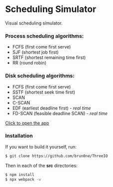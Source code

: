 # Scheduling Simulator
 Visual scheduling simulator.

### Process scheduling algorithms:
- FCFS (first come first serve)
- SJF (shortest job first)
- SRTF (shortest remaining time first)
- RR (round robin)

### Disk scheduling algorithms:
- FCFS (first come first serve)
- SSTF (shortest seek time first)
- SCAN
- C-SCAN
- EDF (earliest deadline first) - *real time*
- FD-SCAN (feasible deadline SCAN) - *real time*

[Click to open the app](https://brun0ne.github.io/scheduling-sim/)

### Installation
If you want to build it yourself, run:
```bash
$ git clone https://github.com/brun0ne/ThreeIO
```

Then in each of the **src** directories:
```bash
$ npm install
$ npx webpack -w
```
